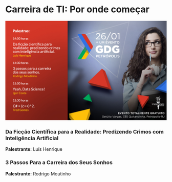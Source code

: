 # Carreira de TI: Por onde começar

![alt text](palestras.jpg)

### Da Ficção Científica para a Realidade: Predizendo Crimos com Inteligência Artificial
**Palestrante:** Luís Henrique

### 3 Passos Para a Carreira dos Seus Sonhos
**Palestrante:** Rodrigo Moutinho
